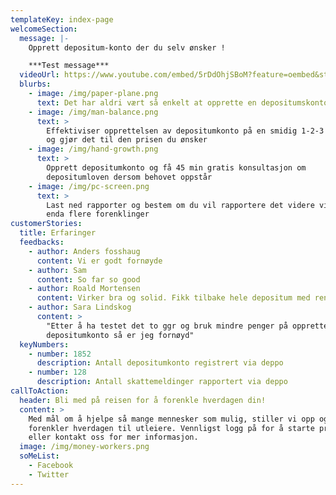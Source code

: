 ```yaml
---
templateKey: index-page
welcomeSection:
  message: |-
    Opprett depositum-konto der du selv ønsker !

    ***Test message***
  videoUrl: https://www.youtube.com/embed/5rDdOhjSBoM?feature=oembed&start&end&wmode=opaque&loop=0&controls=1&mute=0&rel=0&modestbranding=0
  blurbs:
    - image: /img/paper-plane.png
      text: Det har aldri vært så enkelt at opprette en depositumskonto
    - image: /img/man-balance.png
      text: >
        Effektiviser opprettelsen av depositumkonto på en smidig 1-2-3 prosess
        og gjør det til den prisen du ønsker
    - image: /img/hand-growth.png
      text: >
        Opprett depositumkonto og få 45 min gratis konsultasjon om
        depositumloven dersom behovet oppstår
    - image: /img/pc-screen.png
      text: >
        Last ned rapporter og bestem om du vil rapportere det videre via oss for
        enda flere forenklinger
customerStories:
  title: Erfaringer
  feedbacks:
    - author: Anders fosshaug
      content: Vi er godt fornøyde
    - author: Sam
      content: So far so good
    - author: Roald Mortensen
      content: Virker bra og solid. Fikk tilbake hele depositum med renter
    - author: Sara Lindskog
      content: >
        "Etter å ha testet det to ggr og bruk mindre penger på opprettelse av
        depositumkonto så er jeg fornøyd"
  keyNumbers:
    - number: 1852
      description: Antall depositumkonto registrert via deppo​
    - number: 128
      description: Antall skattemeldinger rapportert via deppo
callToAction:
  header: Bli med på reisen for å forenkle hverdagen din!
  content: >
    Med mål om å hjelpe så mange mennesker som mulig, stiller vi opp og
    forenkler hverdagen til utleiere. Vennligst logg på for å starte prosess
    eller kontakt oss for mer informasjon.
  image: /img/money-workers.png
  soMeList:
    - Facebook
    - Twitter
---
```

